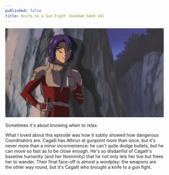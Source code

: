 ```yaml
---
published: false
title: Knife to a Gun Fight (Gundam Seed 24)
---
```

![](/kgf.jpg)

Sometimes it's about knowing when to relax.

What I loved about this episode was how it subtly showed how dangerous Coordinators are. Cagalli has Athrun at gunpoint more than once, but it's never more than a minor inconvenience: he can't quite dodge bullets, but he can move so fast as to be close enough. He's so disdainful of Cagalli's baseline humanity (and her femininity) that he not only lets her live but frees her to wander. Their final face-off is almost a wordplay: the weapons are the other way round, but it's Cagalli who brought a knife to a gun fight.